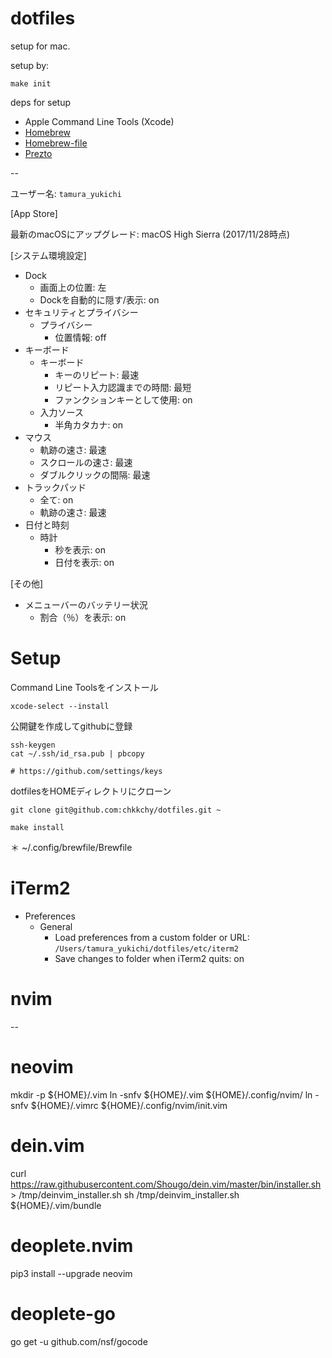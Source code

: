 # dotfiles

setup for mac.

setup by:

```
make init
```


deps for setup

- Apple Command Line Tools (Xcode)
- [Homebrew](https://github.com/Homebrew/brew)
- [Homebrew-file](https://github.com/rcmdnk/homebrew-file)
- [Prezto](https://github.com/chkkchy/prezto)


--

ユーザー名: `tamura_yukichi`

[App Store]

最新のmacOSにアップグレード: macOS High Sierra (2017/11/28時点)

[システム環境設定]

- Dock
	- 画面上の位置: 左
	- Dockを自動的に隠す/表示: on
- セキュリティとプライバシー
	- プライバシー
		- 位置情報: off
- キーボード
	- キーボード
		- キーのリピート: 最速
		- リピート入力認識までの時間: 最短
		- ファンクションキーとして使用: on
	- 入力ソース
		- 半角カタカナ: on
- マウス
	- 軌跡の速さ: 最速
	- スクロールの速さ: 最速
	- ダブルクリックの間隔: 最速
- トラックパッド
	- 全て: on
	- 軌跡の速さ: 最速
- 日付と時刻
	- 時計
		- 秒を表示: on
		- 日付を表示: on

[その他]

- メニューバーのバッテリー状況
	- 割合（％）を表示: on

# Setup

Command Line Toolsをインストール

```
xcode-select --install
```

公開鍵を作成してgithubに登録

```
ssh-keygen
cat ~/.ssh/id_rsa.pub | pbcopy

# https://github.com/settings/keys
```

dotfilesをHOMEディレクトリにクローン

```
git clone git@github.com:chkkchy/dotfiles.git ~
```

```
make install
```


＊ ~/.config/brewfile/Brewfile


# iTerm2
- Preferences
	- General
		- Load preferences from a custom folder or URL: `/Users/tamura_yukichi/dotfiles/etc/iterm2`
		- Save changes to folder when iTerm2 quits: on

# nvim

--

# neovim
mkdir -p ${HOME}/.vim
ln -snfv ${HOME}/.vim ${HOME}/.config/nvim/
ln -snfv ${HOME}/.vimrc ${HOME}/.config/nvim/init.vim

# dein.vim
curl https://raw.githubusercontent.com/Shougo/dein.vim/master/bin/installer.sh > /tmp/deinvim_installer.sh
sh /tmp/deinvim_installer.sh ${HOME}/.vim/bundle

# deoplete.nvim
pip3 install --upgrade neovim

# deoplete-go
go get -u github.com/nsf/gocode